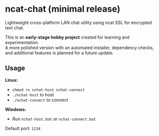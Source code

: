 # ncat-chat (minimal release)
Lightweight cross-platform LAN chat utility using ncat SSL for encrypted text chat.

This is an **early-stage hobby project** created for learning and experimentation.  
A more polished version with an automated installer, dependency checks, and additional features is planned for a future update.

## Usage

**Linux:**
- `chmod +x nchat-host nchat-connect`
- `./nchat-host` to host
- `./nchat-connect` to connect

**Windows:**
- Run `nchat-host.bat` or `nchat-connect.bat`

Default port: `1234`
